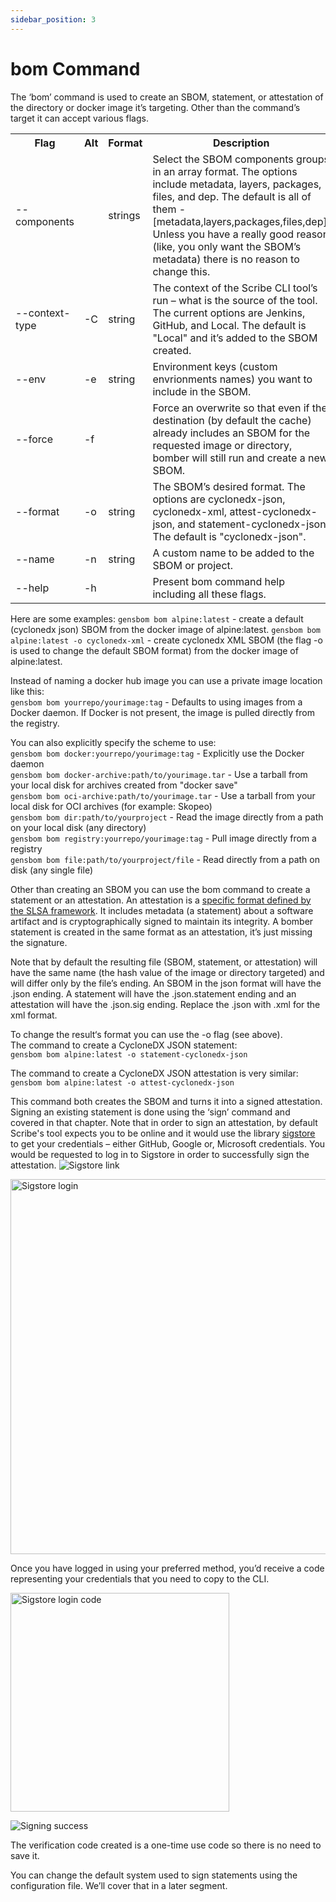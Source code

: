 ```yaml
---
sidebar_position: 3
---
```


# bom Command

The ‘bom’ command is used to create an SBOM, statement, or attestation of the directory or docker image it’s targeting. Other than the command’s target it can accept various flags.

<table>
  <tr>
    <th width='18%'>Flag</th>
    <th>Alt</th>
    <th>Format</th>
    <th>Description</th>
  </tr>
  <tr>
    <td>--components</td>
    <td></td>
    <td>strings</td>
    <td>Select the SBOM components groups in an array format. The options include metadata, layers, packages, files, and dep. The default is all of them - [metadata,layers,packages,files,dep]. Unless you have a really good reason (like, you only want the SBOM’s metadata) there is no reason to change this.</td>
  </tr>
  <tr>
    <td>--context-type</td>
    <td>-C</td>
    <td>string</td>
    <td>The context of the Scribe CLI tool’s run – what is the source of the tool. The current options are Jenkins, GitHub, and Local. The default is "Local" and it’s added to the SBOM created.</td>
  </tr>
  <tr>
    <td>--env</td>
    <td>-e</td>
    <td>string</td>
    <td>Environment keys (custom envrionments names) you want to include in the SBOM.</td>
  </tr>
  <tr>
    <td>--force</td>
    <td>-f</td>
    <td></td>
    <td>Force an overwrite so that even if the destination (by default the cache) already includes an SBOM for the requested image or directory, bomber will still run and create a new SBOM.</td>
  </tr>
  <tr>
    <td>--format</td>
    <td>-o</td>
    <td>string</td>
    <td>The SBOM’s desired format. The options are cyclonedx-json, cyclonedx-xml, attest-cyclonedx-json, and statement-cyclonedx-json. The default is "cyclonedx-json".</td>
  </tr>
  <tr>
    <td>--name</td>
    <td>-n</td>
    <td>string</td>
    <td>A custom name to be added to the SBOM or project.</td>
  </tr>
  <tr>
    <td>--help</td>
    <td>-h</td>
    <td></td>
    <td>Present bom command help including all these flags.</td>
  </tr>
</table>

Here are some examples:
```gensbom bom alpine:latest``` - create a default (cyclonedx json) SBOM from the docker image of alpine:latest. 
```gensbom bom alpine:latest -o cyclonedx-xml``` - create cyclonedx XML SBOM (the flag -o is used to change the default SBOM format) from the docker image of alpine:latest.

Instead of naming a docker hub image you can use a private image location like this:  
 ```gensbom bom yourrepo/yourimage:tag``` - Defaults to using images from a Docker daemon. If Docker is not present, the image is pulled directly from the registry.

You can also explicitly specify the scheme to use:  
```gensbom bom docker:yourrepo/yourimage:tag``` - Explicitly use the Docker daemon  
```gensbom bom docker-archive:path/to/yourimage.tar``` - Use a tarball from your local disk for archives created from "docker save"  
```gensbom bom oci-archive:path/to/yourimage.tar``` - Use a tarball from your local disk for OCI archives (for example: Skopeo)  
```gensbom bom dir:path/to/yourproject``` - Read the image directly from a path on your local disk (any directory)  
```gensbom bom registry:yourrepo/yourimage:tag```  - Pull image directly from a registry   
```gensbom bom file:path/to/yourproject/file``` - Read directly from a path on disk (any single file)  

Other than creating an SBOM you can use the bom command to create a statement or an attestation. An attestation is a <a href='https://github.com/slsa-framework/slsa/blob/main/controls/attestations.md'>specific format defined by the SLSA framework</a>. It includes metadata (a statement) about a software artifact and is cryptographically signed to maintain its integrity. A bomber statement is created in the same format as an attestation, it’s just missing the signature. 

Note that by default the resulting file (SBOM, statement, or attestation) will have the same name (the hash value of the image or directory targeted) and will differ only by the file’s ending. An SBOM in the json format will have the .json ending. A statement will have the .json.statement ending and an attestation will have the .json.sig ending. Replace the .json with .xml for the xml format.

To change the result‘s format you can use the -o flag (see above).  
The command to create a CycloneDX JSON statement:  
```gensbom bom alpine:latest -o statement-cyclonedx-json```

The command to create a CycloneDX JSON attestation is very similar:  
```gensbom bom alpine:latest -o attest-cyclonedx-json```

This command both creates the SBOM and turns it into a signed attestation. Signing an existing statement is done using the ‘sign’ command and covered in that chapter. Note that in order to sign an attestation, by default Scribe's tool expects you to be online and it would use the library <a href='https://github.com/sigstore'>sigstore</a> to get your credentials – either GitHub, Google or, Microsoft credentials. You would be requested to log in to Sigstore in order to successfully sign the attestation.
![Sigstore link](/static/img/cli/sigstore_link.png)  

<img src='../static/img/cli/sigstore_login.png' alt='Sigstore login' width="600" /><br/>   

Once you have logged in using your preferred method, you’d receive a code representing your credentials that you need to copy to the CLI. 

<img src='../static/img/cli/sigstore_login_code.png' alt='Sigstore login code' width="350" />   

![Signing success](/static/img/cli/sign_success.PNG)  

The verification code created is a one-time use code so there is no need to save it.

You can change the default system used to sign statements using the configuration file. We’ll cover that in a later segment.

